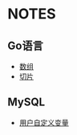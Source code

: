 # NOTES
## Go语言
* [数组](https://github.com/yankewei/blog/issues/1)
* [切片](https://github.com/yankewei/blog/issues/3)

## MySQL
* [用户自定义变量](https://github.com/yankewei/blog/issues/2)
